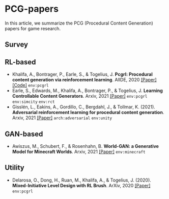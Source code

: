# PCG-papers
In this article, we summarize the PCG (Procedural Content Generation) papers for game research.

## Survey


## RL-based
- Khalifa, A., Bontrager, P., Earle, S., & Togelius, J. <b>Pcgrl: Procedural content generation via reinforcement learning</b>. AIIDE, 2020 [[Paper]](https://ojs.aaai.org/index.php/AIIDE/article/download/7416/7341) [[Code]](https://github.com/amidos2006/gym-pcgrl) `env:pcgrl`
- Earle, S., Edwards, M., Khalifa, A., Bontrager, P., & Togelius, J. <b>Learning Controllable Content Generators</b>. Arxiv, 2021 [[Paper]](https://arxiv.org/pdf/2105.02993) `env:pcgrl` `env:simcity` `env:rct`
- Gisslén, L., Eakins, A., Gordillo, C., Bergdahl, J., & Tollmar, K. (2021). <b>Adversarial reinforcement learning for procedural content generation</b>. Arxiv, 2021 [[Paper]](https://arxiv.org/pdf/2103.04847) `arch:adversarial` `env:unity`

## GAN-based
- Awiszus, M., Schubert, F., & Rosenhahn, B. <b>World-GAN: a Generative Model for Minecraft Worlds</b>. Arxiv, 2021 [[Paper]](https://arxiv.org/pdf/2106.10155) `env:minecraft`


## Utility
- Delarosa, O., Dong, H., Ruan, M., Khalifa, A., & Togelius, J. (2020). <b>Mixed-Initiative Level Design with RL Brush</b>. ArXiv, 2020 [[Paper]](https://arxiv.org/pdf/2008.02778) `env:pcgrl`
